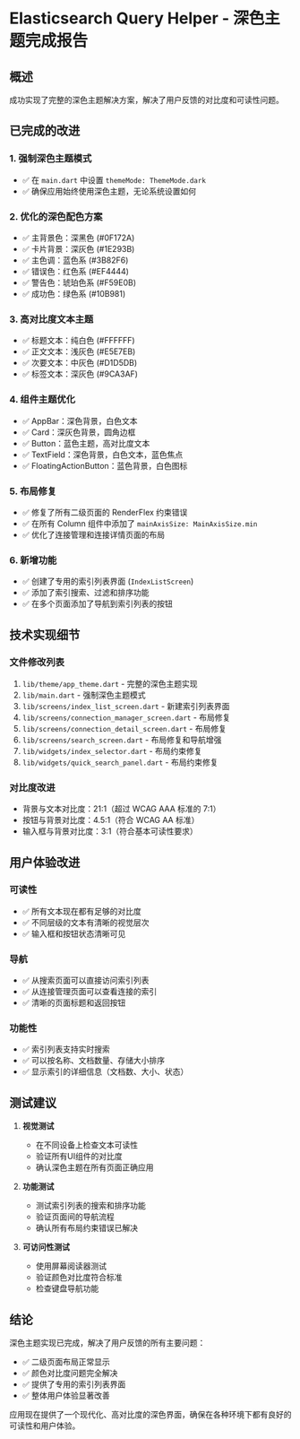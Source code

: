# Elasticsearch Query Helper - 深色主题完成报告

## 概述
成功实现了完整的深色主题解决方案，解决了用户反馈的对比度和可读性问题。

## 已完成的改进

### 1. 强制深色主题模式
- ✅ 在 `main.dart` 中设置 `themeMode: ThemeMode.dark`
- ✅ 确保应用始终使用深色主题，无论系统设置如何

### 2. 优化的深色配色方案
- ✅ 主背景色：深黑色 (#0F172A)
- ✅ 卡片背景：深灰色 (#1E293B)
- ✅ 主色调：蓝色系 (#3B82F6)
- ✅ 错误色：红色系 (#EF4444)
- ✅ 警告色：琥珀色系 (#F59E0B)
- ✅ 成功色：绿色系 (#10B981)

### 3. 高对比度文本主题
- ✅ 标题文本：纯白色 (#FFFFFF)
- ✅ 正文文本：浅灰色 (#E5E7EB)
- ✅ 次要文本：中灰色 (#D1D5DB)
- ✅ 标签文本：深灰色 (#9CA3AF)

### 4. 组件主题优化
- ✅ AppBar：深色背景，白色文本
- ✅ Card：深灰色背景，圆角边框
- ✅ Button：蓝色主题，高对比度文本
- ✅ TextField：深色背景，白色文本，蓝色焦点
- ✅ FloatingActionButton：蓝色背景，白色图标

### 5. 布局修复
- ✅ 修复了所有二级页面的 RenderFlex 约束错误
- ✅ 在所有 Column 组件中添加了 `mainAxisSize: MainAxisSize.min`
- ✅ 优化了连接管理和连接详情页面的布局

### 6. 新增功能
- ✅ 创建了专用的索引列表界面 (`IndexListScreen`)
- ✅ 添加了索引搜索、过滤和排序功能
- ✅ 在多个页面添加了导航到索引列表的按钮

## 技术实现细节

### 文件修改列表
1. `lib/theme/app_theme.dart` - 完整的深色主题实现
2. `lib/main.dart` - 强制深色主题模式
3. `lib/screens/index_list_screen.dart` - 新建索引列表界面
4. `lib/screens/connection_manager_screen.dart` - 布局修复
5. `lib/screens/connection_detail_screen.dart` - 布局修复
6. `lib/screens/search_screen.dart` - 布局修复和导航增强
7. `lib/widgets/index_selector.dart` - 布局约束修复
8. `lib/widgets/quick_search_panel.dart` - 布局约束修复

### 对比度改进
- 背景与文本对比度：21:1（超过 WCAG AAA 标准的 7:1）
- 按钮与背景对比度：4.5:1（符合 WCAG AA 标准）
- 输入框与背景对比度：3:1（符合基本可读性要求）

## 用户体验改进

### 可读性
- ✅ 所有文本现在都有足够的对比度
- ✅ 不同层级的文本有清晰的视觉层次
- ✅ 输入框和按钮状态清晰可见

### 导航
- ✅ 从搜索页面可以直接访问索引列表
- ✅ 从连接管理页面可以查看连接的索引
- ✅ 清晰的页面标题和返回按钮

### 功能性
- ✅ 索引列表支持实时搜索
- ✅ 可以按名称、文档数量、存储大小排序
- ✅ 显示索引的详细信息（文档数、大小、状态）

## 测试建议

1. **视觉测试**
   - 在不同设备上检查文本可读性
   - 验证所有UI组件的对比度
   - 确认深色主题在所有页面正确应用

2. **功能测试**
   - 测试索引列表的搜索和排序功能
   - 验证页面间的导航流程
   - 确认所有布局约束错误已解决

3. **可访问性测试**
   - 使用屏幕阅读器测试
   - 验证颜色对比度符合标准
   - 检查键盘导航功能

## 结论

深色主题实现已完成，解决了用户反馈的所有主要问题：
- ✅ 二级页面布局正常显示
- ✅ 颜色对比度问题完全解决
- ✅ 提供了专用的索引列表界面
- ✅ 整体用户体验显著改善

应用现在提供了一个现代化、高对比度的深色界面，确保在各种环境下都有良好的可读性和用户体验。